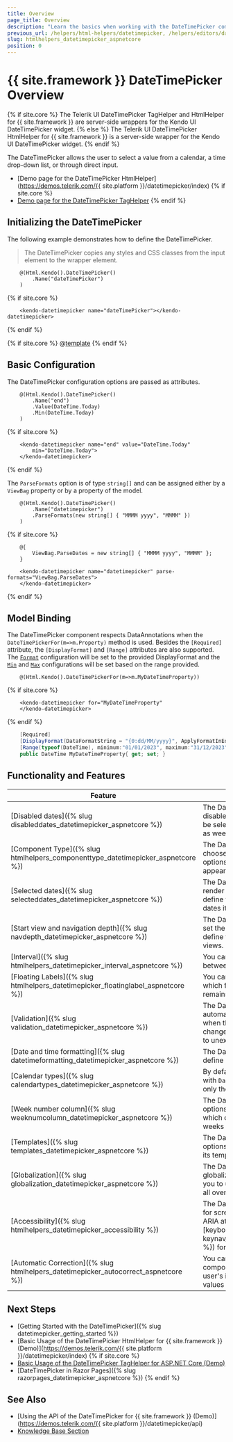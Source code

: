 ```yaml
---
title: Overview
page_title: Overview
description: "Learn the basics when working with the DateTimePicker component for {{ site.framework }}."
previous_url: /helpers/html-helpers/datetimepicker, /helpers/editors/datetimepicker/overview
slug: htmlhelpers_datetimepicker_aspnetcore
position: 0
---
```


# {{ site.framework }} DateTimePicker Overview

{% if site.core %}
The Telerik UI DateTimePicker TagHelper and HtmlHelper for {{ site.framework }} are server-side wrappers for the Kendo UI DateTimePicker widget.
{% else %}
The Telerik UI DateTimePicker HtmlHelper for {{ site.framework }} is a server-side wrapper for the Kendo UI DateTimePicker widget.
{% endif %}

The DateTimePicker allows the user to select a value from a calendar, a time drop-down list, or through direct input.

* [Demo page for the DateTimePicker HtmlHelper](https://demos.telerik.com/{{ site.platform }}/datetimepicker/index)
{% if site.core %}
* [Demo page for the DateTimePicker TagHelper](https://demos.telerik.com/aspnet-core/datetimepicker/tag-helper)
{% endif %}

## Initializing the DateTimePicker

The following example demonstrates how to define the DateTimePicker.

> The DateTimePicker copies any styles and CSS classes from the input element to the wrapper element.

```HtmlHelper
    @(Html.Kendo().DateTimePicker()
        .Name("dateTimePicker")
    )
```
{% if site.core %}
```TagHelper
    <kendo-datetimepicker name="dateTimePicker"></kendo-datetimepicker>
```
{% endif %}

{% if site.core %}
@[template](/_contentTemplates/core/declarative-initialization-note.md#declarative-initialization-note)
{% endif %}


## Basic Configuration

The DateTimePicker configuration options are passed as attributes.

```HtmlHelper
    @(Html.Kendo().DateTimePicker()
        .Name("end")
        .Value(DateTime.Today)
        .Min(DateTime.Today)
    )
```
{% if site.core %}
```TagHelper
    <kendo-datetimepicker name="end" value="DateTime.Today"
        min="DateTime.Today">
    </kendo-datetimepicker>
```
{% endif %}

The `ParseFormats` option is of type `string[]` and can be assigned either by a `ViewBag` property or by a property of the model.

```HtmlHelper
    @(Html.Kendo().DateTimePicker()
        .Name("datetimepicker")
        .ParseFormats(new string[] { "MMMM yyyy", "MMMM" })
    )
```
{% if site.core %}
```TagHelper
    @{
        ViewBag.ParseDates = new string[] { "MMMM yyyy", "MMMM" };
    }

    <kendo-datetimepicker name="datetimepicker" parse-formats="ViewBag.ParseDates">
    </kendo-datetimepicker>
```
{% endif %}

## Model Binding

The DateTimePicker component respects DataAnnotations when the `DateTimePickerFor(m=>m.Property)` method is used. Besides the `[Required]` attribute, the `[DisplayFormat]` and `[Range]` attributes are also supported. The [`Format`](/api/kendo.mvc.ui.fluent/datetimepickerbuilder#formatsystemstring) configuration will be set to the provided DisplayFormat and the [`Min`](/api/kendo.mvc.ui.fluent/datetimepickerbuilder#minsystemstring) and [`Max`](/api/kendo.mvc.ui.fluent/datetimepickerbuilder#maxsystemstring) configurations will be set based on the range provided.

```HtmlHelper
    @(Html.Kendo().DateTimePickerFor(m=>m.MyDateTimeProperty))
```
{% if site.core %}
```TagHelper
    <kendo-datetimepicker for="MyDateTimeProperty"
    </kendo-datetimepicker>
```
{% endif %}
```C#
    [Required]
    [DisplayFormat(DataFormatString = "{0:dd/MM/yyyy}", ApplyFormatInEditMode = true)]
    [Range(typeof(DateTime), minimum:"01/01/2023", maximum:"31/12/2023")]
    public DateTime MyDateTimeProperty{ get; set; }
```

## Functionality and Features

| Feature | Description |
|---------|-------------|
| [Disabled dates]({% slug disableddates_datetimepicker_aspnetcore %})|The DateTimePicker allows you to disable specific days that shouldn't be selected by the end user, such as weekends and national holidays.|
| [Component Type]({% slug htmlhelpers_componenttype_datetimepicker_aspnetcore %}) | The DateTimePicker allows you to choose between two rendering options: standard and modern appearance.  |
| [Selected dates]({% slug selecteddates_datetimepicker_aspnetcore %})|The DateTimePicker allows you to render a pre-selected date and also define the minimum and maximum dates it displays.|
| [Start view and navigation depth]({% slug navdepth_datetimepicker_aspnetcore %})|The DateTimePicker enables you to set the rendered initial view and define the navigation depth of the views.|
| [Interval]({% slug htmlhelpers_datetimepicker_interval_aspnetcore %}) | You can configure the interval between the time values. |
| [Floating Labels]({% slug htmlhelpers_datetimepicker_floatinglabel_aspnetcore %}) | You can explicitly set a floating label which floats above the field and remains visible. |
| [Validation]({% slug validation_datetimepicker_aspnetcore %})|The DateTimePicker does not automatically update the typed text when the typed text is invalid. Such changes in the input value may lead to unexpected behavior.|
| [Date and time formatting]({% slug datetimeformatting_datetimepicker_aspnetcore %})|The DateTimePicker allows you to define its date and time formatting.|
| [Calendar types]({% slug calendartypes_datetimepicker_aspnetcore %})|By default, the DatePicker works with `Date` objects which support only the [Gregorian](https://en.wikipedia.org/wiki/Gregorian_calendar) calendar.|
| [Week number column]({% slug weeknumcolumn_datetimepicker_aspnetcore %})|The DateTimePicker provides options for rendering a column which displays the number of the weeks within the current `Month` view.|
| [Templates]({% slug templates_datetimepicker_aspnetcore %})|The DateTimePicker provides options for using and customizing its templates.|
| [Globalization]({% slug globalization_datetimepicker_aspnetcore %})|The DateTimePicker comes with globalization support that allows you to use the component in apps all over the world.|
| [Accessibility]({% slug htmlhelpers_datetimepicker_accessibility %})|The DateRangePicker is accessible for screen readers, supports WAI-ARIA attributes, and delivers [keyboard shortcuts]({% slug keynav_daterangepicker_aspnetcore %}) for faster navigation.|
| [Automatic Correction]({% slug htmlhelpers_datetimepicker_autocorrect_aspnetcore %})| You can configure whether the component will autocorrect the user's input when the `Min` and `Max` values are set. |

## Next Steps

* [Getting Started with the DateTimePicker]({% slug datetimepicker_getting_started %})
* [Basic Usage of the DateTimePicker HtmlHelper for {{ site.framework }} (Demo)](https://demos.telerik.com/{{ site.platform }}/datetimepicker/index)
{% if site.core %}
* [Basic Usage of the DateTimePicker TagHelper for ASP.NET Core (Demo)](https://demos.telerik.com/aspnet-core/datetimepicker/tag-helper)
* [DateTimePicker in Razor Pages]({% slug razorpages_datetimepicker_aspnetcore %})
{% endif %}

## See Also

* [Using the API of the DateTimePicker for {{ site.framework }} (Demo)](https://demos.telerik.com/{{ site.platform }}/datetimepicker/api)
* [Knowledge Base Section](/knowledge-base)
